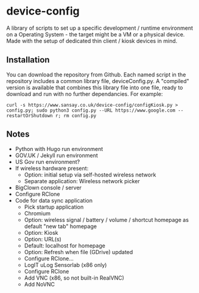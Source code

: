 # device-config
A library of scripts to set up a specific development / runtime environment on a Operating System - the target might be a VM or a physical device. Made with the setup of dedicated thin client / kiosk devices in mind.

## Installation
You can download the repository from Github. Each named script in the repository includes a common library file, deviceConfig.py. A "compiled" version is available that combines this library file into one file, ready to download and run with no further dependancies. For example:
```
curl -s https://www.sansay.co.uk/device-config/configKiosk.py > config.py; sudo python3 config.py --URL https://www.google.com --restartOrShutdown r; rm config.py
```

## Notes
* Python with Hugo run environment
* GOV.UK / Jekyll run environment
* US Gov run environment?
* If wireless hardware present:
  * Option: initial setup via self-hosted wireless network
  * Separate application: Wireless network picker
* BigClown console / server
* Configure RClone
* Code for data sync application
  * Pick startup application
  * Chromium
  * Option: wireless signal / battery / volume / shortcut homepage as default "new tab" homepage
  * Option: Kiosk
  * Option: URL(s)
  * Default: localhost for homepage
  * Option: Refresh when file (GDrive) updated
  * Configure RClone...
  * LogIT uLog Sensorlab (x86 only)
  * Configure RClone
  * Add VNC (x86, so not built-in RealVNC)
  * Add NoVNC
